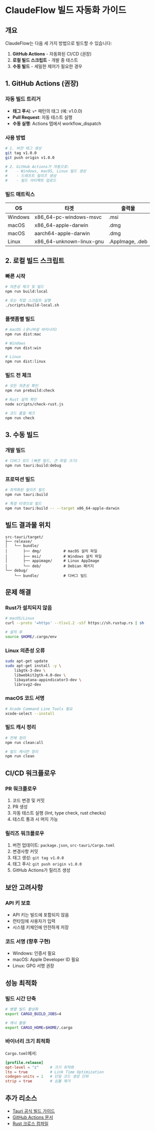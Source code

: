 # ClaudeFlow 빌드 자동화 가이드

## 개요

ClaudeFlow는 다음 세 가지 방법으로 빌드할 수 있습니다:

1. **GitHub Actions** - 자동화된 CI/CD (권장)
2. **로컬 빌드 스크립트** - 개발 중 테스트
3. **수동 빌드** - 세밀한 제어가 필요한 경우

## 1. GitHub Actions (권장)

### 자동 빌드 트리거

- **태그 푸시**: `v*` 패턴의 태그 (예: v1.0.0)
- **Pull Request**: 자동 테스트 실행
- **수동 실행**: Actions 탭에서 workflow_dispatch

### 사용 방법

```bash
# 1. 버전 태그 생성
git tag v1.0.0
git push origin v1.0.0

# 2. GitHub Actions가 자동으로:
#    - Windows, macOS, Linux 빌드 생성
#    - 드래프트 릴리즈 생성
#    - 빌드 아티팩트 업로드
```

### 빌드 매트릭스

| OS | 타겟 | 출력물 |
|---|---|---|
| Windows | x86_64-pc-windows-msvc | .msi |
| macOS | x86_64-apple-darwin | .dmg |
| macOS | aarch64-apple-darwin | .dmg |
| Linux | x86_64-unknown-linux-gnu | .AppImage, .deb |

## 2. 로컬 빌드 스크립트

### 빠른 시작

```bash
# 의존성 체크 및 빌드
npm run build:local

# 또는 직접 스크립트 실행
./scripts/build-local.sh
```

### 플랫폼별 빌드

```bash
# macOS (유니버설 바이너리)
npm run dist:mac

# Windows
npm run dist:win

# Linux
npm run dist:linux
```

### 빌드 전 체크

```bash
# 모든 의존성 확인
npm run prebuild:check

# Rust 설치 확인
node scripts/check-rust.js

# 코드 품질 체크
npm run check
```

## 3. 수동 빌드

### 개발 빌드

```bash
# 디버그 모드 (빠른 빌드, 큰 파일 크기)
npm run tauri:build:debug
```

### 프로덕션 빌드

```bash
# 최적화된 릴리즈 빌드
npm run tauri:build

# 특정 타겟으로 빌드
npm run tauri:build -- --target x86_64-apple-darwin
```

## 빌드 결과물 위치

```
src-tauri/target/
├── release/
│   └── bundle/
│       ├── dmg/          # macOS 설치 파일
│       ├── msi/          # Windows 설치 파일
│       ├── appimage/     # Linux AppImage
│       └── deb/          # Debian 패키지
└── debug/
    └── bundle/           # 디버그 빌드
```

## 문제 해결

### Rust가 설치되지 않음

```bash
# macOS/Linux
curl --proto '=https' --tlsv1.2 -sSf https://sh.rustup.rs | sh

# 설치 후
source $HOME/.cargo/env
```

### Linux 의존성 오류

```bash
sudo apt-get update
sudo apt-get install -y \
    libgtk-3-dev \
    libwebkit2gtk-4.0-dev \
    libayatana-appindicator3-dev \
    librsvg2-dev
```

### macOS 코드 서명

```bash
# Xcode Command Line Tools 필요
xcode-select --install
```

### 빌드 캐시 정리

```bash
# 전체 정리
npm run clean:all

# 빌드 캐시만 정리
npm run clean
```

## CI/CD 워크플로우

### PR 워크플로우

1. 코드 변경 및 커밋
2. PR 생성
3. 자동 테스트 실행 (lint, type check, rust checks)
4. 테스트 통과 시 머지 가능

### 릴리즈 워크플로우

1. 버전 업데이트: `package.json`, `src-tauri/Cargo.toml`
2. 변경사항 커밋
3. 태그 생성: `git tag v1.0.0`
4. 태그 푸시: `git push origin v1.0.0`
5. GitHub Actions가 릴리즈 생성

## 보안 고려사항

### API 키 보호

- API 키는 빌드에 포함되지 않음
- 런타임에 사용자가 입력
- 시스템 키체인에 안전하게 저장

### 코드 서명 (향후 구현)

- Windows: 인증서 필요
- macOS: Apple Developer ID 필요
- Linux: GPG 서명 권장

## 성능 최적화

### 빌드 시간 단축

```bash
# 병렬 빌드 활성화
export CARGO_BUILD_JOBS=4

# 캐시 활용
export CARGO_HOME=$HOME/.cargo
```

### 바이너리 크기 최적화

`Cargo.toml`에서:
```toml
[profile.release]
opt-level = "z"     # 크기 최적화
lto = true          # Link Time Optimization
codegen-units = 1   # 단일 코드 생성 단위
strip = true        # 심볼 제거
```

## 추가 리소스

- [Tauri 공식 빌드 가이드](https://tauri.app/v1/guides/building/)
- [GitHub Actions 문서](https://docs.github.com/en/actions)
- [Rust 크로스 컴파일](https://rust-lang.github.io/rustup/cross-compilation.html)